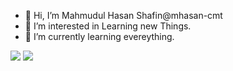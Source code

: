 - 👋 Hi, I’m Mahmudul Hasan Shafin@mhasan-cmt
- 👀 I’m interested in Learning new Things.
- 🌱 I’m currently learning evereything.
<img src="https://github-readme-stats.vercel.app/api?username=mhasan-cmt&show_icons=true&theme=cobalt">
<img src="https://github-readme-stats.vercel.app/api/top-langs/?username=mhasan-cmt&theme=cobalt&layout=compact">

